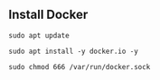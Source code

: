 ## Install Docker
```
sudo apt update
```
```
sudo apt install -y docker.io -y
```
```
sudo chmod 666 /var/run/docker.sock
```

